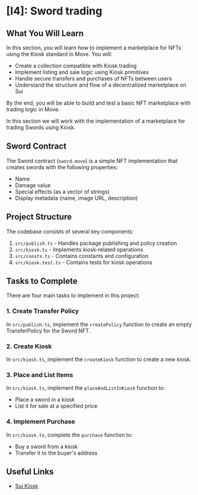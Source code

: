 # [I4]: Sword trading

## What You Will Learn

In this section, you will learn how to implement a marketplace for NFTs using the Kiosk standard in Move. You will:

- Create a collection compatible with Kiosk trading
- Implement listing and sale logic using Kiosk primitives
- Handle secure transfers and purchases of NFTs between users
- Understand the structure and flow of a decentralized marketplace on Sui

By the end, you will be able to build and test a basic NFT marketplace with trading logic in Move.

In this section we will work with the implementation of a marketplace for trading Swords using Kiosk.

## Sword Contract

The Sword contract (`sword.move`) is a simple NFT implementation that creates swords with the following properties:
- Name
- Damage value
- Special effects (as a vector of strings)
- Display metadata (name, image URL, description)

## Project Structure

The codebase consists of several key components:

1. `src/publish.ts` - Handles package publishing and policy creation
2. `src/kiosk.ts` - Implements kiosk-related operations
3. `src/consts.ts` - Contains constants and configuration
4. `src/kiosk.test.ts` - Contains tests for kiosk operations

## Tasks to Complete

There are four main tasks to implement in this project:

### 1. Create Transfer Policy
In `src/publish.ts`, implement the `createPolicy` function to create an empty TransferPolicy for the Sword NFT.

### 2. Create Kiosk
In `src/kiosk.ts`, implement the `createKiosk` function to create a new kiosk.

### 3. Place and List Items
In `src/kiosk.ts`, implement the `placeAndListInKiosk` function to:
- Place a sword in a kiosk
- List it for sale at a specified price

### 4. Implement Purchase
In `src/kiosk.ts`, complete the `purchase` function to:
- Buy a sword from a kiosk
- Transfer it to the buyer's address

## Useful Links

- [Sui Kiosk](https://docs.sui.io/standards/kiosk)